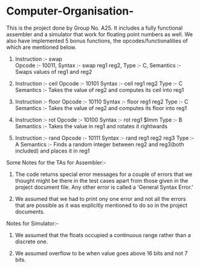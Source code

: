 # Computer-Organisation-

This is the project done by Group No. A25. It includes a fully functional assembler and a simulator that work for floating point numbers as well. We also have implemented 5 bonus functions, the opcodes/functionalities of which are mentioned below.

1)  Instruction :- swap  
    Opcode      :- 10011,
    Syntax      :- swap reg1 reg2,
    Type        :- C,
    Semantics   :- Swaps values of reg1 and reg2

2)  Instruction :- ceil
    Opcode      :- 10101
    Syntax      :- ceil reg1 reg2
    Type        :- C
    Semantics   :- Takes the value of reg2 and computes its ceil into reg1

3)  Instruction :- floor
    Opcode      :- 10110
    Syntax      :- floor reg1 reg2
    Type        :- C
    Semantics   :- Takes the value of reg2 and computes its floor into reg1

4)  Instruction :- rot
    Opcode      :- 10100
    Syntax      :- rot reg1 $Imm
    Type        :- B
    Semantics   :- Takes the value in reg1 and rotates it rightwards

5)  Instruction :- rand
    Opcode      :- 10111
    Syntax      :- rand reg1 reg2 reg3
    Type        :- A
    Semantics   :- Finds a random integer between reg2 and reg3(both included) and places it in reg1

Some Notes for the TAs for Assembler:-

1) The code returns special error messages for a couple of errors that we thought might be there in the test cases apart from those given in the project document file. Any other error is called a 'General Syntax Error.'

2) We assumed that we had to print ony one error and not all the errors that are possible as it was explicitly mentioned to do so in the project documents.

Notes for Simulator:-

1) We assumed that the floats occupied a continuous range rather than a discrete one.

2) We assumed overflow to be when value goes above 16 bits and not 7 bits.
